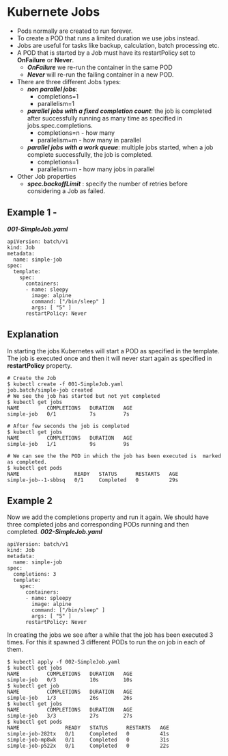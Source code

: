 # Kubernete Jobs
* Pods normally are created to run forever.
* To create a POD that runs a limited duration we use jobs instead.
* Jobs are useful for tasks like backup, calculation, batch processing etc.
* A POD that is started by a Job must have its restartPolicy set to **OnFailure** or **Never**.
    * ***OnFailure*** we re-run the container in the same POD
    * ***Never*** will re-run the failing container in a new POD.
* There are three different Jobs types:
    * ***non parallel jobs***:
        * completions=1
        * parallelism=1
    * ***parallel jobs with a fixed completion count***: the job is completed after successfully running as many time as specified in jobs.spec.completions.
        * completions=n - how many
        * parallelism=m  - how many in parallel
    * ***parallel jobs with a work queue***: multiple jobs started, when a job complete successfully, the job is completed.
        * completions=1
        * parallelism=m  - how many jobs in parallel
* Other Job properties
    * ***spec.backoffLimit*** : specify the number of retries before considering a Job as failed.

## Example 1 - 
***001-SimpleJob.yaml***
```
apiVersion: batch/v1
kind: Job
metadata:
  name: simple-job
spec:
  template:
    spec:
      containers:
      - name: sleepy
        image: alpine
        command: ["/bin/sleep" ]
        args: [ "5" ]
      restartPolicy: Never
```
## Explanation
In starting the jobs Kubernetes will start a POD  as specified in the template.
The job is executed once and then it will never start again as specified in **restartPolicy** property.
```
# Create the Job
$ kubectl create -f 001-SimpleJob.yaml
job.batch/simple-job created
# We see the job has started but not yet completed
$ kubectl get jobs
NAME         COMPLETIONS   DURATION   AGE
simple-job   0/1           7s         7s

# After few seconds the job is completed
$ kubectl get jobs
NAME         COMPLETIONS   DURATION   AGE
simple-job   1/1           9s         9s

# We can see the the POD in which the job has been executed is  marked as completed.
$ kubectl get pods
NAME                  READY   STATUS      RESTARTS   AGE
simple-job--1-sbbsq   0/1     Completed   0          29s
```
## Example 2
Now we add the completions property and run it again.
We should have three completed jobs and corresponding PODs running and then completed.
***002-SimpleJob.yaml***
```
apiVersion: batch/v1
kind: Job
metadata:
  name: simple-job
spec:
  completions: 3
  template:
    spec:
      containers:
      - name: spleepy
        image: alpine
        command: ["/bin/sleep" ]
        args: [ "5" ]
      restartPolicy: Never
```
In creating the jobs we see after a while that the job has been executed 3 times. 
For this it spawned 3 different PODs  to run the on job in each of them.
```
$ kubectl apply -f 002-SimpleJob.yaml
$ kubectl get jobs
NAME         COMPLETIONS   DURATION   AGE
simple-job   0/3           10s        10s
$ kubectl get job
NAME         COMPLETIONS   DURATION   AGE
simple-job   1/3           26s        26s
$ kubectl get jobs
NAME         COMPLETIONS   DURATION   AGE
simple-job   3/3           27s        27s
$ kubectl get pods
NAME               READY   STATUS      RESTARTS   AGE
simple-job-282tx   0/1     Completed   0          41s
simple-job-mp8wk   0/1     Completed   0          31s
simple-job-p522x   0/1     Completed   0          22s
```
